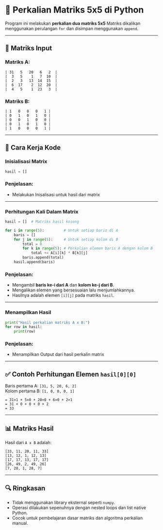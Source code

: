 # 📘 Perkalian Matriks 5x5 di Python

Program ini melakukan **perkalian dua matriks 5x5** Matriks dikalikan menggunakan perulangan `for` dan disimpan menggunakan `append`.

---

## 🧮 Matriks Input

### Matriks A:

```
| 31   5   20   6   2  |
|  3   5    1   7  10  |
|  2   3   13  14  15  |
|  6  17    2  12  20  |
|  4   5    1  23   3  |
```

### Matriks B:

```
| 1   0   0   0   1 |
| 0   1   0   1   0 |
| 0   0   1   0   0 |
| 0   1   0   1   0 |
| 1   0   0   0   1 |
```

---

## 🔧 Cara Kerja Kode

### Inisialisasi Matrix

```python
hasil = []
```

### Penjelasan:

- Melakukan Inisalisasi untuk hasil dari matrix

---

### Perhitungan Kali Dalam Matrix

```python
hasil = []  # Matriks hasil kosong

for i in range(5):         # Untuk setiap baris di A
    baris = []
    for j in range(5):     # Untuk setiap kolom di B
        total = 0
        for k in range(5): # Perkalian elemen baris A dengan kolom B
            total += A[i][k] * B[k][j]
        baris.append(total)
    hasil.append(baris)
```

### Penjelasan:

- Mengambil **baris ke-i dari A** dan **kolom ke-j dari B**.
- Mengalikan elemen yang bersesuaian lalu menjumlahkannya.
- Hasilnya adalah elemen `[i][j]` pada matriks `hasil`.

---

### Menampilkan Hasil

```python
print("Hasil perkalian matriks A x B:")
for row in hasil:
    print(row)
```

### Penjelasan:

- Menampilkan Output dari hasil perkalin matrix

---

## ✅ Contoh Perhitungan Elemen `hasil[0][0]`

Baris pertama A: `[31, 5, 20, 6, 2]`  
Kolom pertama B: `[1, 0, 0, 0, 1]`

```
= 31×1 + 5×0 + 20×0 + 6×0 + 2×1
= 31 + 0 + 0 + 0 + 2
= 33
```

---

## 📊 Matriks Hasil

Hasil dari `A x B` adalah:

```
[33, 11, 20, 11, 33]
[13, 12, 1, 12, 13]
[17, 17, 13, 17, 17]
[26, 49, 2, 49, 26]
[7, 28, 1, 28, 7]
```

---

## 🔍 Ringkasan

- Tidak menggunakan library eksternal seperti `numpy`.
- Operasi dilakukan sepenuhnya dengan nested loops dan list native Python.
- Cocok untuk pembelajaran dasar matriks dan algoritma perkalian manual.
